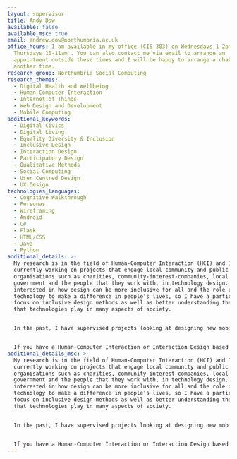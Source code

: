 ```yaml
---
layout: supervisor
title: Andy Dow
available: false
available_msc: true
email: andrew.dow@northumbria.ac.uk
office_hours: I am available in my office (CIS 303) on Wednesdays 1-2pm and
  Thursdays 10-11am . You can also contact me via email to arrange an
  appointment outside these times and I will be happy to arrange a chat at
  another time.
research_group: Northumbria Social Computing
research_themes:
  - Digital Health and Wellbeing
  - Human-Computer Interaction
  - Internet of Things
  - Web Design and Development
  - Mobile Computing
additional_keywords:
  - Digital Civics
  - Digital Living
  - Equality Diversity & Inclusion
  - Inclusive Design
  - Interaction Design
  - Participatory Design
  - Qualitative Methods
  - Social Computing
  - User Centred Design
  - UX Design
technologies_languages:
  - Cognitive Walkthrough
  - Personas
  - Wireframing
  - Android
  - C#
  - Flask
  - HTML/CSS
  - Java
  - Python
additional_details: >-
  My research is in the field of Human-Computer Interaction (HCI) and I am
  currently working on projects that engage local community and public sector
  organisations such as charities, community-interest-companies, local
  government and the people that they work with, in technology design. I am
  interested in how design can be more inclusive for all and the role of
  technology to make a difference in people's lives, so I have a particular
  focus on inclusive design methods as well as better understanding the role
  that technologies play in many aspects of society. 


  In the past, I have supervised projects looking at designing new mobile applications supporting people with their health or wellbeing, or designing new ways to deliver public or charity services in new and innovative ways. Other topics I have supervised include investigations into using IoT technologies to improve citizen experience of the urban environment and carrying out sentiment analysis on large datasets (i.e. Twitter) in order to assess public feeling about particular issues.


  If you have a Human-Computer Interaction or Interaction Design based project idea in mind I would be very happy to discuss that with you. Equally, if you are interested in working with local charity organiations or thinking along the lines of any of the themes and keywords above, I would be keen to hear your ideas and help you to develop them further, so do get in touch (andrew.dow@northumbria.ac.uk).
additional_details_msc: >-
  My research is in the field of Human-Computer Interaction (HCI) and I am
  currently working on projects that engage local community and public sector
  organisations such as charities, community-interest-companies, local
  government and the people that they work with, in technology design. I am
  interested in how design can be more inclusive for all and the role of
  technology to make a difference in people's lives, so I have a particular
  focus on inclusive design methods as well as better understanding the role
  that technologies play in many aspects of society. 


  In the past, I have supervised projects looking at designing new mobile applications supporting people with their health or wellbeing, or designing new ways to deliver public or charity services in new and innovative ways. Other topics I have supervised include investigations into using IoT technologies to improve citizen experience of the urban environment and carrying out sentiment analysis on large datasets (i.e. Twitter) in order to assess public feeling about particular issues.


  If you have a Human-Computer Interaction or Interaction Design based project idea in mind I would be very happy to discuss that with you. Equally, if you are interested in working with local charity organiations or thinking along the lines of any of the themes and keywords above, I would be keen to hear your ideas and help you to develop them further, so do get in touch (andrew.dow@northumbria.ac.uk).
---
```

